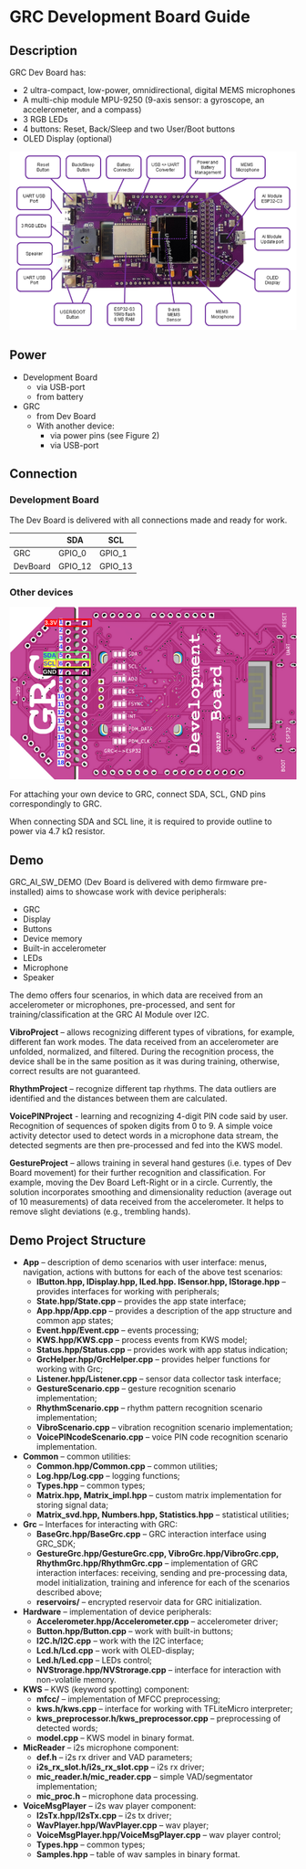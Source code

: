 # GRC Development Board Guide

## Description

GRC Dev Board has:

* 2 ultra-compact, low-power, omnidirectional, digital MEMS microphones
* A multi-chip module MPU-9250 (9-axis sensor: a gyroscope, an accelerometer, and a compass)
* 3 RGB LEDs
* 4 buttons: Reset, Back/Sleep and two User/Boot buttons
* OLED Display (optional)

<img src="media/DevBoard_Description.png">

## Power

* Development Board
  * via USB-port
  * from battery
* GRC
  * from Dev Board
  * With another device:
    * via power pins (see Figure 2)
    * via USB-port

## Connection

### Development Board

The Dev Board is delivered with all connections made and ready for work.

|   | **SDA** | **SCL** |
| -- | ------- | ------- |
| GRC | GPIO_0 | GPIO_1 |
| DevBoard |  GPIO_12 | GPIO_13 |

### Other devices

<img src="media/DevBoard_Connection_Scheme.png">

For attaching your own device to GRC, connect SDA, SCL, GND pins correspondingly to GRC.

When connecting SDA and SCL line, it is required to provide outline to power via 4.7 kΩ resistor.

## Demo

GRC_AI_SW_DEMO (Dev Board is delivered with demo firmware pre-installed) aims to showcase work with device peripherals:

* GRC
* Display
* Buttons
* Device memory
* Built-in accelerometer
* LEDs
* Microphone
* Speaker

The demo offers four scenarios, in which data are received from an accelerometer or microphones, pre-processed, and sent for training/classification at the GRC AI Module over I2C.



**VibroProject** – allows recognizing different types of vibrations, for example, different fan work modes. The data received from an accelerometer are unfolded, normalized, and filtered. During the recognition process, the device shall be in the same position as it was during training, otherwise, correct results are not guaranteed.

**RhythmProject** – recognize different tap rhythms. The data outliers are identified and the distances between them are calculated.

**VoicePINProject** - learning and recognizing 4-digit PIN code said by user. Recognition of sequences of spoken digits from 0 to 9. A simple voice activity detector used to detect words in a microphone data stream, the detected segments are then pre-processed and fed into the KWS model.

**GestureProject** – allows training in several hand gestures (i.e. types of Dev Board movement) for their further recognition and classification. For example, moving the Dev Board Left-Right or in a circle. Currently, the solution incorporates smoothing and dimensionality reduction (average out of 10 measurements) of data received from the accelerometer. It helps to remove slight deviations (e.g., trembling hands).

## Demo Project Structure


* **App** – description of demo scenarios with user interface: menus, navigation, actions with buttons for each of the above test scenarios:
  * **IButton.hpp, IDisplay.hpp, ILed.hpp. ISensor.hpp, IStorage.hpp** – provides interfaces for working with peripherals;
  * **State.hpp/State.cpp** – provides the app state interface;
  * **App.hpp/App.cpp** – provides a description of the app structure and common app states;
  * **Event.hpp/Event.cpp** – events processing;
  * **KWS.hpp/KWS.cpp** – process events from KWS model;
  * **Status.hpp/Status.cpp** – provides work with app status indication;
  * **GrcHelper.hpp/GrcHelper.cpp** – provides helper functions for working with Grc;
  * **Listener.hpp/Listener.cpp** – sensor data collector task interface;
  * **GestureScenario.cpp** – gesture recognition scenario implementation;
  * **RhythmScenario.cpp** – rhythm pattern recognition scenario implementation;
  * **VibroScenario.cpp** – vibration recognition scenario implementation;
  * **VoicePINcodeScenario.cpp** – voice PIN code recognition scenario implementation.
* **Common** – common utilities:
  * **Common.hpp/Common.cpp** – common utilities;
  * **Log.hpp/Log.cpp** – logging functions;
  * **Types.hpp** – common types;
  * **Matrix.hpp, Matrix_impl.hpp** – custom matrix implementation for storing signal data;
  * **Matrix_svd.hpp, Numbers.hpp, Statistics.hpp** – statistical utilities;
* **Grc** – Interfaces for interacting with GRC:
  * **BaseGrc.hpp/BaseGrc.cpp** – GRC interaction interface using GRC_SDK;
  * **GestureGrc.hpp/GestureGrc.cpp, VibroGrc.hpp/VibroGrc.cpp, RhythmGrc.hpp/RhythmGrc.cpp** – implementation of GRC interaction interfaces: receiving, sending and pre-processing data, model initialization, training and inference for each of the scenarios described above;
  * **reservoirs/** – encrypted reservoir data for GRC initialization.
* **Hardware** – implementation of device peripherals:
  * **Accelerometer.hpp/Accelerometer.cpp** – accelerometer driver;
  * **Button.hpp/Button.cpp** – work with built-in buttons;
  * **I2C.h/I2C.cpp** – work with the I2C interface;
  * **Lcd.h/Lcd.cpp** – work with OLED-display;
  * **Led.h/Led.cpp** – LEDs control;
  * **NVStrorage.hpp/NVStrorage.cpp** – interface for interaction with non-volatile memory.
* **KWS** – KWS (keyword spotting) component:
  * **mfcc/** – implementation of MFCC preprocessing;
  * **kws.h/kws.cpp** – interface for working with TFLiteMicro interpreter;
  * **kws_preprocessor.h/kws_preprocessor.cpp** – preprocessing of detected words;
  * **model.cpp** – KWS model in binary format.
* **MicReader** – i2s microphone component:
  * **def.h** – i2s rx driver and VAD parameters;
  * **i2s_rx_slot.h/i2s_rx_slot.cpp** – i2s rx driver;
  * **mic_reader.h/mic_reader.cpp** – simple VAD/segmentator implementation;
  * **mic_proc.h** – microphone data processing.
* **VoiceMsgPlayer** – i2s wav player component:
  * **I2sTx.hpp/I2sTx.cpp** – i2s tx driver;
  * **WavPlayer.hpp/WavPlayer.cpp** – wav player;
  * **VoiceMsgPlayer.hpp/VoiceMsgPlayer.cpp** – wav player control;
  * **Types.hpp** – common types;
  * **Samples.hpp** – table of wav samples in binary format.
